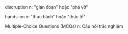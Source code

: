 discruption n: "gián đoạn" hoặc "phá vỡ"

hands-on v: "thực hành" hoặc "thực tế"

Multiple-Choice Questions (MCQs) n: Câu hỏi trắc nghiệm
